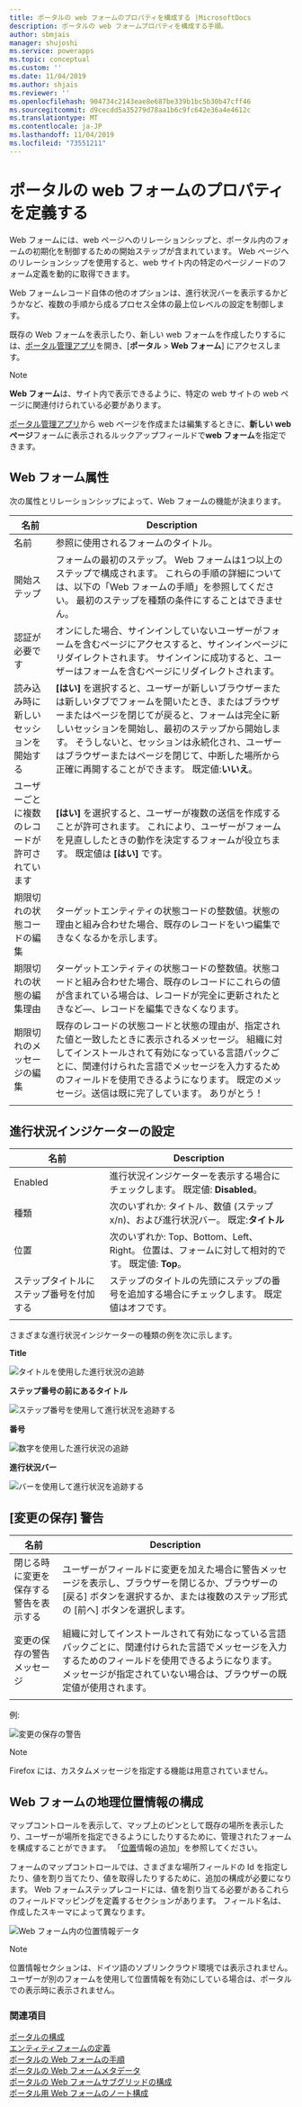 ```yaml
---
title: ポータルの web フォームのプロパティを構成する |MicrosoftDocs
description: ポータルの web フォームプロパティを構成する手順。
author: sbmjais
manager: shujoshi
ms.service: powerapps
ms.topic: conceptual
ms.custom: ''
ms.date: 11/04/2019
ms.author: shjais
ms.reviewer: ''
ms.openlocfilehash: 904734c2143eae8e687be339b1bc5b30b47cff46
ms.sourcegitcommit: d9cecdd5a35279d78aa1b6c9fc642e36a4e4612c
ms.translationtype: MT
ms.contentlocale: ja-JP
ms.lasthandoff: 11/04/2019
ms.locfileid: "73551211"
---
```

# <a name="define-web-form-properties-for-portals"></a>ポータルの web フォームのプロパティを定義する

Web フォームには、web ページへのリレーションシップと、ポータル内のフォームの初期化を制御するための開始ステップが含まれています。 Web ページへのリレーションシップを使用すると、web サイト内の特定のページノードのフォーム定義を動的に取得できます。  

Web フォームレコード自体の他のオプションは、進行状況バーを表示するかどうかなど、複数の手順から成るプロセス全体の最上位レベルの設定を制御します。

既存の Web フォームを表示したり、新しい web フォームを作成したりするには、[ポータル管理アプリ](configure-portal.md)を開き、[**ポータル** > **Web フォーム**] にアクセスします。

> [!Note]
> **Web フォーム**は、サイト内で表示できるように、特定の web サイトの web ページに関連付けられている必要があります。  

[ポータル管理アプリ](configure-portal.md)から web ページを作成または編集するときに、**新しい web ページ**フォームに表示されるルックアップフィールドで**web フォーム**を指定できます。

## <a name="web-form-attributes"></a>Web フォーム属性

次の属性とリレーションシップによって、Web フォームの機能が決まります。


|                名前                 |                                                                                                                                                                                        Description                                                                                                                                                                                         |
|-------------------------------------|--------------------------------------------------------------------------------------------------------------------------------------------------------------------------------------------------------------------------------------------------------------------------------------------------------------------------------------------------------------------------------------------|
|                名前                 |                                                                                                                                                                          参照に使用されるフォームのタイトル。                                                                                                                                                                           |
|             開始ステップ              |                                                                                フォームの最初のステップ。 Web フォームは1つ以上のステップで構成されます。 これらの手順の詳細については、以下の「Web フォームの手順」を参照してください。 最初のステップを種類の条件にすることはできません。                                                                                |
|       認証が必要です       |                                                                              オンにした場合、サインインしていないユーザーがフォームを含むページにアクセスすると、サインインページにリダイレクトされます。 サインインに成功すると、ユーザーはフォームを含むページにリダイレクトされます。                                                                               |
|      読み込み時に新しいセッションを開始する      |              **[はい]** を選択すると、ユーザーが新しいブラウザーまたは新しいタブでフォームを開いたとき、またはブラウザーまたはページを閉じてが戻ると、フォームは完全に新しいセッションを開始し、最初のステップから開始します。 そうしないと、セッションは永続化され、ユーザーはブラウザーまたはページを閉じて、中断した場所から正確に再開することができます。 既定値:**いいえ**。               |
| ユーザーごとに複数のレコードが許可されています |                                                                                                  **[はい]** を選択すると、ユーザーが複数の送信を作成することが許可されます。 これにより、ユーザーがフォームを見直ししたときの動作を決定するフォームが役立ちます。 既定値は **[はい]** です。                                                                                                   |
|       期限切れの状態コードの編集       |                                                                                                                    ターゲットエンティティの状態コードの整数値。状態の理由と組み合わせた場合、既存のレコードをいつ編集できなくなるかを示します。                                                                                                                     |
|     期限切れの状態の編集理由      |                                                                       ターゲットエンティティの状態コードの整数値。状態コードと組み合わせた場合、既存のレコードにこれらの値が含まれている場合は、レコードが完全に更新されたときなど&mdash;、レコードを編集できなくなります。                                                                       |
|        期限切れのメッセージの編集         | 既存のレコードの状態コードと状態の理由が、指定された値と一致したときに表示されるメッセージ。 組織に対してインストールされて有効になっている言語パックごとに、関連付けられた言語でメッセージを入力するためのフィールドを使用できるようになります。 既定のメッセージ。送信は既に完了しています。 ありがとう！ |
|                                     |                                                                                                                                                                                                                                                                                                                                                                                            |

## <a name="progress-indicator-settings"></a>進行状況インジケーターの設定

| 名前                              | Description                                                                                          |
|-----------------------------------|------------------------------------------------------------------------------------------------------|
| Enabled                           | 進行状況インジケーターを表示する場合にチェックします。 既定値: **Disabled**。                                      |
| 種類                              | 次のいずれか: タイトル、数値 (ステップ x/n)、および進行状況バー。 既定:**タイトル**                                                                                    |
| 位置                          | 次のいずれか: Top、Bottom、Left、Right。 位置は、フォームに対して相対的です。 既定値: **Top**。                                                   |
| ステップタイトルにステップ番号を付加する | ステップのタイトルの先頭にステップの番号を追加する場合にチェックします。 既定値はオフです。 |
||

さまざまな進行状況インジケーターの種類の例を次に示します。

**Title**

![タイトルを使用した進行状況の追跡](../media/track-progress-title.png "タイトルを使用して進行状況を追跡する")  

**ステップ番号の前にあるタイトル**

![ステップ番号を使用して進行状況を追跡する](../media/track-progress-step-number.png "ステップ番号を使用して進行状況を追跡する")  

**番号**

![数字を使用した進行状況の追跡](../media/track-progress-numeral.png "数値を使用して進行状況を追跡する")  

**進行状況バー**

![バーを使用して進行状況を追跡する](../media/track-progress-bar.png "バーを使用して進行状況を追跡する")  

## <a name="save-changes-warning"></a>[変更の保存] 警告 

|                 名前                  |                                                                                                                                Description                                                                                                                                |
|---------------------------------------|---------------------------------------------------------------------------------------------------------------------------------------------------------------------------------------------------------------------------------------------------------------------------|
| 閉じる時に変更を保存する警告を表示する |                         ユーザーがフィールドに変更を加えた場合に警告メッセージを表示し、ブラウザーを閉じるか、ブラウザーの [戻る] ボタンを選択するか、または複数のステップ形式の [前へ] ボタンを選択します。                         |
|     変更の保存の警告メッセージ      | 組織に対してインストールされて有効になっている言語パックごとに、関連付けられた言語でメッセージを入力するためのフィールドを使用できるようになります。 メッセージが指定されていない場合は、ブラウザーの既定値が使用されます。 |
|                                       |                                                                                                                                                                                                                                                                           |

例:

![変更の保存の警告](../media/save-changes-warning.png "変更の保存の警告")  

>[!Note]
> Firefox には、カスタムメッセージを指定する機能は用意されていません。

## <a name="geolocation-configuration-for-web-form"></a>Web フォームの地理位置情報の構成

マップコントロールを表示して、マップ上のピンとして既存の場所を表示したり、ユーザーが場所を指定できるようにしたりするために、管理されたフォームを構成することができます。 「[位置](add-geolocation.md)情報の追加」を参照してください。

フォームのマップコントロールでは、さまざまな場所フィールドの Id を指定したり、値を割り当てたり、値を取得したりするために、追加の構成が必要になります。 Web フォームステップレコードには、値を割り当てる必要があるこれらのフィールドマッピングを定義するセクションがあります。 フィールド名は、作成したスキーマによって異なります。

![Web フォーム内の位置情報データ](../media/geolocation-managed-form.png "Web フォーム内の位置情報データ")

> [!Note]
> 位置情報セクションは、ドイツ語のソブリンクラウド環境では表示されません。 ユーザーが別のフォームを使用して位置情報を有効にしている場合は、ポータルでの表示時に表示されません。

### <a name="see-also"></a>関連項目

[ポータルの構成](configure-portal.md)  
[エンティティフォームの定義](entity-forms.md)  
[ポータルの Web フォームの手順](web-form-steps.md)  
[ポータルの Web フォームメタデータ](configure-web-form-metadata.md)  
[ポータルの Web フォームサブグリッドの構成](configure-web-form-subgrid.md)  
[ポータル用 Web フォームのノート構成](../configure-notes.md)  
